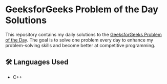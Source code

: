 # GeeksforGeeks Problem of the Day Solutions

This repository contains my daily solutions to the [GeeksforGeeks Problem of the Day](https://www.geeksforgeeks.org/user/intjarmansuri/). The goal is to solve one problem every day to enhance my problem-solving skills and become better at competitive programming.

## 🛠️ Languages Used
- C++
